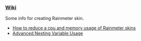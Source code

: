 ### [Wiki](https://github.com/nek7u/Notes-for-Rainmeter-Skins/wiki)
Some info for creating Rainmeter skin.

* [How to reduce a cpu and memory usage of Rainmeter skins](https://github.com/nek7u/Notes-for-Rainmeter-Skins/wiki/Reduce-a-cpu-and-memory-usage#how-to-reduce-a-cpu-and-memory-usage-of-rainmeter-skins---staying-calm--)  
* [Advanced Nesting Variable Usage](https://github.com/nek7u/Notes-for-Rainmeter-Skins/wiki/Advanced-Nesting-Variable-Usage)  
